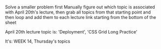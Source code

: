Solve a smaller problem first
Manually figure out which topic is associated with April 20th's lecture, then grab all topics from that starting point
and then loop and add them to each lecture link starting from the bottom of the sheet

April 20th lecture topic is: 'Deployment', 'CSS Grid Long Practice'  

It's: WEEK 14, Thursday's topics	